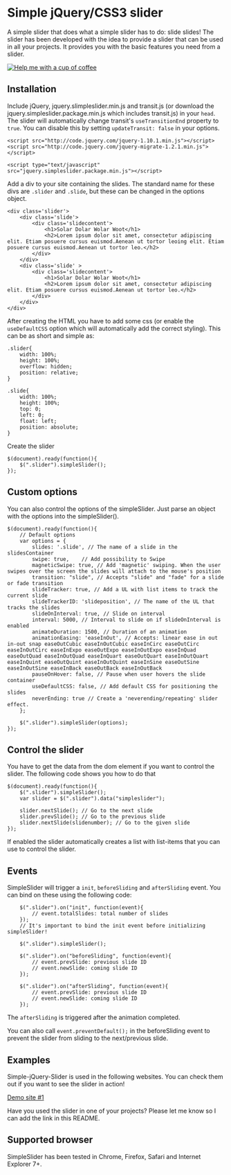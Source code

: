Simple jQuery/CSS3 slider
=========================

A simple slider that does what a simple slider has to do: slide slides! The slider has been developed with the idea to provide a slider that can be used in all your projects. It provides you with the basic features you need from a slider.

[![Help me with a cup of coffee ](https://pledgie.com/campaigns/28130.png?skin_name=chrome)](https://pledgie.com/campaigns/28130)

Installation
------------

Include jQuery, jquery.slimpleslider.min.js and transit.js (or download the jquery.simpleslider.package.min.js which includes transit.js) in your `head`. The slider will automatically change transit's `useTransitionEnd` property to `true`. You can disable this by setting `updateTransit: false` in your options.
```code
<script src="http://code.jquery.com/jquery-1.10.1.min.js"></script>
<script src="http://code.jquery.com/jquery-migrate-1.2.1.min.js"></script>

<script type="text/javascript" src="jquery.simpleslider.package.min.js"></script>
```

Add a div to your site containing the slides. The standard name for these divs are `.slider` and `.slide`, but these can be changed in the options object.
```code
<div class='slider'>
	<div class='slide'>
		<div class='slidecontent'>
			<h1>Solar Dolar Wolar Woot</h1>
			<h2>Lorem ipsum dolor sit amet, consectetur adipiscing elit. Etiam posuere cursus euismod.Aenean ut tortor leoing elit. Etiam posuere cursus euismod.Aenean ut tortor leo.</h2>
		</div>
	</div>
	<div class='slide' >
		<div class='slidecontent'>
			<h1>Solar Dolar Wolar Woot</h1>
			<h2>Lorem ipsum dolor sit amet, consectetur adipiscing elit. Etiam posuere cursus euismod.Aenean ut tortor leo.</h2>
		</div>
	</div>
</div>
```

After creating the HTML you have to add some css (or enable the ```useDefaultCSS``` option which will automatically add the correct styling). This can be as short and simple as:
```
.slider{
	width: 100%;
	height: 100%;
	overflow: hidden;
	position: relative;
}

.slide{
	width: 100%;
	height: 100%;
	top: 0;
	left: 0;
	float: left;
	position: absolute;
}
```

Create the slider
```code
$(document).ready(function(){
	$(".slider").simpleSlider();
});
```

Custom options
--------------
You can also control the options of the simpleSlider. Just parse an object with the options into the simpleSlider().
```code
$(document).ready(function(){
	// Default options
	var options = {
		slides: '.slide', // The name of a slide in the slidesContainer
		swipe: true,	// Add possibility to Swipe
		magneticSwipe: true, // Add 'magnetic' swiping. When the user swipes over the screen the slides will attach to the mouse's position
		transition: "slide", // Accepts "slide" and "fade" for a slide or fade transition
		slideTracker: true, // Add a UL with list items to track the current slide
		slideTrackerID: 'slideposition', // The name of the UL that tracks the slides
		slideOnInterval: true, // Slide on interval
		interval: 5000, // Interval to slide on if slideOnInterval is enabled
		animateDuration: 1500, // Duration of an animation
		animationEasing: 'easeInOut', // Accepts: linear ease in out in-out snap easeOutCubic easeInOutCubic easeInCirc easeOutCirc easeInOutCirc easeInExpo easeOutExpo easeInOutExpo easeInQuad easeOutQuad easeInOutQuad easeInQuart easeOutQuart easeInOutQuart easeInQuint easeOutQuint easeInOutQuint easeInSine easeOutSine easeInOutSine easeInBack easeOutBack easeInOutBack
		pauseOnHover: false, // Pause when user hovers the slide container
		useDefaultCSS: false, // Add default CSS for positioning the slides
		neverEnding: true // Create a 'neverending/repeating' slider effect.
	};

	$(".slider").simpleSlider(options);
});
```

Control the slider
--------------
You have to get the data from the dom element if you want to control the slider. The following code shows you how to do that
```code
$(document).ready(function(){
	$(".slider").simpleSlider();
	var slider = $(".slider").data("simpleslider");

	slider.nextSlide(); // Go to the next slide
	slider.prevSlide(); // Go to the previous slide
	slider.nextSlide(slidenumber); // Go to the given slide
});
```

If enabled the slider automatically creates a list with list-items that you can use to control the slider.

Events
------
SimpleSlider will trigger a `init`, `beforeSliding` and `afterSliding` event. You can bind on these using the following code:
```code
	$(".slider").on("init", function(event){
		// event.totalSlides: total number of slides
	});
	// It's important to bind the init event before initializing simpleSlider!

	$(".slider").simpleSlider();

	$(".slider").on("beforeSliding", function(event){
		// event.prevSlide: previous slide ID
		// event.newSlide: coming slide ID
	});

	$(".slider").on("afterSliding", function(event){
		// event.prevSlide: previous slide ID
		// event.newSlide: coming slide ID
	});
```
The `afterSliding` is triggered after the animation completed.

You can also call ```event.preventDefault();``` in the beforeSliding event to prevent the slider from sliding to the next/previous slide.

Examples
--------
Simple-jQuery-Slider is used in the following websites. You can check them out if you want to see the slider in action!

[Demo site #1](http://simpleslider.bitlabsbeta.nl/)

Have you used the slider in one of your projects? Please let me know so I can add the link in this README.

Supported browser
-----------------
SimpleSlider has been tested in Chrome, Firefox, Safari and Internet Explorer 7+.
